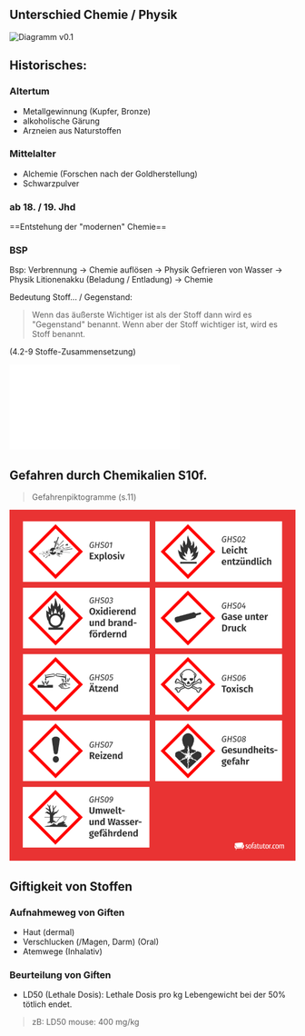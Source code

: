 ## Unterschied Chemie / Physik

![Diagramm v0.1](Abb_v01)

## Historisches:
### Altertum
- Metallgewinnung (Kupfer, Bronze)
- alkoholische Gärung
- Arzneien aus Naturstoffen
### Mittelalter
- Alchemie (Forschen nach der Goldherstellung)
- Schwarzpulver
### ab 18. / 19. Jhd
==Entstehung der "modernen" Chemie==

### BSP
Bsp: 
	Verbrennung -> Chemie
	 auflösen -> Physik
	 Gefrieren von Wasser -> Physik
	 Litionenakku (Beladung / Entladung) -> Chemie

Bedeutung Stoff... / Gegenstand:
> Wenn das äußerste Wichtiger ist als der Stoff dann wird es "Gegenstand" benannt.
> Wenn aber der Stoff wichtiger ist, wird es Stoff benannt.

(4.2-9 Stoffe-Zusammensetzung)

![Abb_v02](Abb_v02.md)

## Gefahren durch Chemikalien S10f.
> Gefahrenpiktogramme (s.11)

![Gefahrenpiktogramme](Piktogramme.svg)

## Giftigkeit von Stoffen
### Aufnahmeweg von Giften
- Haut (dermal)
- Verschlucken (/Magen, Darm) (Oral)
- Atemwege (Inhalativ)
### Beurteilung von Giften
- LD50 (Lethale Dosis): Lethale Dosis pro kg Lebengewicht bei der 50% tötlich endet.

> zB: LD50 mouse: 400 mg/kg